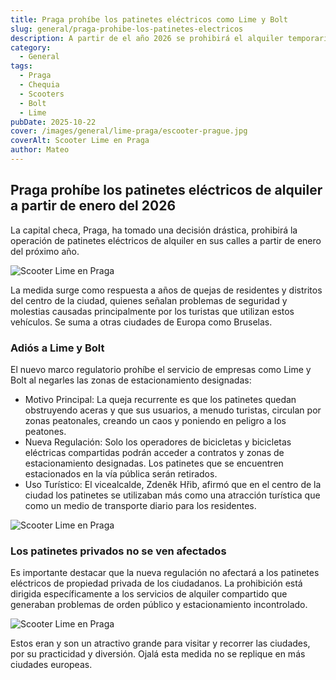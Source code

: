 ```yaml
---
title: Praga prohíbe los patinetes eléctricos como Lime y Bolt
slug: general/praga-prohibe-los-patinetes-electricos
description: A partir de el año 2026 se prohibirá el alquiler temporario de los scooters.
category:
  - General
tags:
  - Praga
  - Chequia
  - Scooters
  - Bolt
  - Lime
pubDate: 2025-10-22
cover: /images/general/lime-praga/escooter-prague.jpg
coverAlt: Scooter Lime en Praga
author: Mateo
---
```


## Praga prohíbe los patinetes eléctricos de alquiler a partir de enero del 2026

La capital checa, Praga, ha tomado una decisión drástica, prohibirá la operación de patinetes eléctricos de alquiler en sus calles a partir de enero del próximo año.

![Scooter Lime en Praga](/images/general/lime-praga/lime.webp)

La medida surge como respuesta a años de quejas de residentes y distritos del centro de la ciudad, quienes señalan problemas de seguridad y molestias causadas principalmente por los turistas que utilizan estos vehículos. Se suma a otras ciudades de Europa como Bruselas.

### Adiós a Lime y Bolt

El nuevo marco regulatorio prohíbe el servicio de empresas como Lime y Bolt al negarles las zonas de estacionamiento designadas:

* Motivo Principal: La queja recurrente es que los patinetes quedan obstruyendo aceras y que sus usuarios, a menudo turistas, circulan por zonas peatonales, creando un caos y poniendo en peligro a los peatones.
* Nueva Regulación: Solo los operadores de bicicletas y bicicletas eléctricas compartidas podrán acceder a contratos y zonas de estacionamiento designadas. Los patinetes que se encuentren estacionados en la vía pública serán retirados.
* Uso Turístico: El vicealcalde, Zdeněk Hřib, afirmó que en el centro de la ciudad los patinetes se utilizaban más como una atracción turística que como un medio de transporte diario para los residentes.

![Scooter Lime en Praga](/images/general/lime-praga/lime2.webp)

### Los patinetes privados no se ven afectados

Es importante destacar que la nueva regulación no afectará a los patinetes eléctricos de propiedad privada de los ciudadanos. La prohibición está dirigida específicamente a los servicios de alquiler compartido que generaban problemas de orden público y estacionamiento incontrolado.

![Scooter Lime en Praga](/images/general/lime-praga/lime.avif)

Estos eran y son un atractivo grande para visitar y recorrer las ciudades, por su practicidad y diversión. Ojalá esta medida no se replique en más ciudades europeas.
